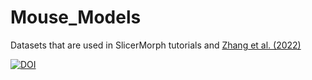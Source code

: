 # Mouse_Models

Datasets that are used in SlicerMorph tutorials and [Zhang et al. (2022)](https://www.biorxiv.org/content/10.1101/2022.01.04.474967v2)


[![DOI](https://zenodo.org/badge/430023741.svg)](https://zenodo.org/badge/latestdoi/430023741)

